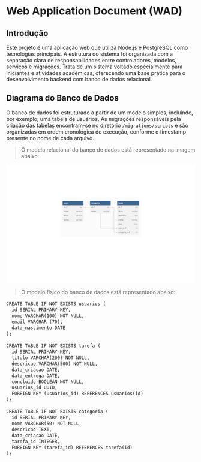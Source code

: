 
# Web Application Document (WAD)

## Introdução

Este projeto é uma aplicação web que utiliza Node.js e PostgreSQL como tecnologias principais. A estrutura do sistema foi organizada com a separação clara de responsabilidades entre controladores, modelos, serviços e migrações. Trata de um sistema voltado especialmente para iniciantes e atividades acadêmicas, oferecendo uma base prática para o desenvolvimento backend com banco de dados relacional.

## Diagrama do Banco de Dados

O banco de dados foi estruturado a partir de um modelo simples, incluindo, por exemplo, uma tabela de usuários. As migrações responsáveis pela criação das tabelas encontram-se no diretório `/migrations/scripts` e são organizadas em ordem cronológica de execução, conforme o timestamp presente no nome de cada arquivo.

> O modelo relacional do banco de dados está representado na imagem abaixo:

![Modelo Relacional](../assets/modelo-banco.png)

> O modelo físico do banco de dados está representado abaixo:

``` 
CREATE TABLE IF NOT EXISTS usuarios (
  id SERIAL PRIMARY KEY,
  nome VARCHAR(100) NOT NULL,
  email VARCHAR (70),
  data_nascimento DATE
);

CREATE TABLE IF NOT EXISTS tarefa (
  id SERIAL PRIMARY KEY,
  titulo VARCHAR(200) NOT NULL,
  descricao VARCHAR(500) NOT NULL,
  data_criacao DATE,
  data_entrega DATE,
  concluido BOOLEAN NOT NULL,
  usuarios_id UUID,
  FOREIGN KEY (usuarios_id) REFERENCES usuarios(id)
);

CREATE TABLE IF NOT EXISTS categoria (
  id SERIAL PRIMARY KEY,
  nome VARCHAR(50) NOT NULL,
  descricao TEXT,
  data_criacao DATE,
  tarefa_id INTEGER,
  FOREIGN KEY (tarefa_id) REFERENCES tarefa(id)
);
```